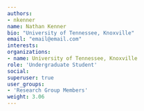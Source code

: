 ```yaml
---
authors:
- nkenner
name: Nathan Kenner
bio: "University of Tennessee, Knoxville"
email: "email@email.com"
interests:
organizations:
- name: University of Tennessee, Knoxville
role: 'Undergraduate Student'
social:
superuser: true
user_groups:
- 'Research Group Members'
weight: 3.06
---
```


<br>
<br>
<br>
<br>
<br>
<img src=""/>

